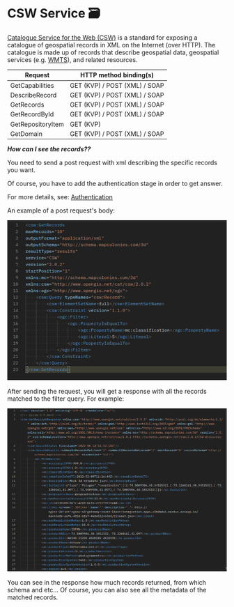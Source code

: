 # CSW Service :card_file_box: 
 [Catalogue Service for the Web (CSW)](/ogc-protocols/ogc-csw.md) is a standard for exposing a catalogue of geospatial records in XML on the Internet (over HTTP). The catalogue is made up of records that describe geospatial data, geospatial services (e.g. [WMTS](/ogc-protocols/ogc-wmts.md)), and related resources.

| **Request** | **HTTP method binding(s)** |
| ----------- | ----------- |
| GetCapabilities | GET (KVP) / POST (XML) / SOAP |
| DescribeRecord | GET (KVP) / POST (XML) / SOAP |
| GetRecords | GET (KVP) / POST (XML) / SOAP |
| GetRecordById | GET (KVP) / POST (XML) / SOAP |
| GetRepositoryItem | GET (KVP) |
| GetDomain | GET (KVP) / POST (XML) / SOAP |

**_How can I see the records??_**

You need to send a post request with xml describing the specific records you want.

Of course, you have to add the authentication stage in order to get answer.

For more details, see: [Authentication](/ogc-protocols/ogc-csw-auth.md)

An example of a post request's body:

![alt text](../images/post_request.png?raw=true)

After sending the request, you will get a response with all the records matched to the filter query. For example:

![alt text](../images/post_response.png?raw=true)

You can see in the response how much records returned, from which schema and etc...
Of course, you can also see all the metadata of the matched records.